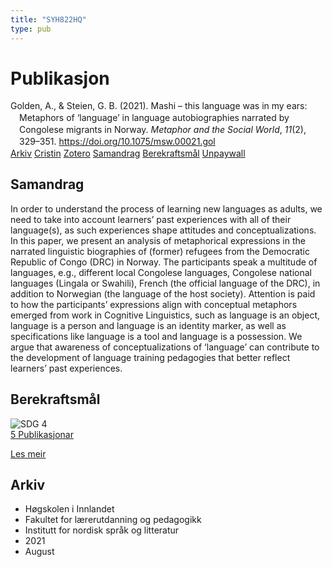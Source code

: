```yaml
---
title: "SYH822HQ"
type: pub
---
```

<h1>Publikasjon</h1>
<article id="csl-bib-container-SYH822HQ" class="csl-bib-container">
  <div class="csl-bib-body" style="line-height: 1.35; padding-left: 1em; text-indent:-1em;">
  <div class="csl-entry">Golden, A., &amp; Steien, G. B. (2021). Mashi&#xA0;&#x2013; this language was in my ears: Metaphors of &#x2018;language&#x2019; in language autobiographies narrated by Congolese migrants in Norway. <i>Metaphor and the Social World</i>, <i>11</i>(2), 329&#x2013;351. <a href="https://doi.org/10.1075/msw.00021.gol">https://doi.org/10.1075/msw.00021.gol</a></div>
</div>
  <div class="csl-bib-buttons">
    <a href="#taxonomy-article-SYH822HQ" class="csl-bib-button">Arkiv</a>
    <a href="https://app.cristin.no/results/show.jsf?id=1929996" alt="Cristin URL" class="csl-bib-button">Cristin</a>
    <a href="http://zotero.org/groups/5402882/items/SYH822HQ" alt="Zotero URL" class="csl-bib-button">Zotero</a>
    <a href="#abstract-article-SYH822HQ" class="csl-bib-button">Samandrag</a>
    <a href="#sdg-article-SYH822HQ" class="csl-bib-button">Berekraftsmål</a>
    <a href="https://www.duo.uio.no/bitstream/10852/92131/1/MSW_Golden_Steien_Mashi.pdf" class="csl-bib-button">Unpaywall</a>
  </div>
  <div id="csl-bib-meta-container-SYH822HQ"></div>
</article>
<div id="csl-bib-meta-SYH822HQ" class="csl-bib-meta">
  <article id="abstract-article-SYH822HQ" class="abstract-article">
    <h1>Samandrag</h1>
    In order to understand the process of learning new languages as adults, we need to take into account learners’ past experiences with all of their language(s), as such experiences shape attitudes and conceptualizations. In this paper, we present an analysis of metaphorical expressions in the narrated linguistic biographies of (former) refugees from the Democratic Republic of Congo (DRC) in Norway. The participants speak a multitude of languages, e.g., different local Congolese languages, Congolese national languages (Lingala or Swahili), French (the official language of the DRC), in addition to Norwegian (the language of the host society). Attention is paid to how the participants’ expressions align with conceptual metaphors emerged from work in Cognitive Linguistics, such as language is an object, language is a person and language is an identity marker, as well as specifications like language is a tool and language is a possession. We argue that awareness of conceptualizations of ‘language’ can contribute to the development of language training pedagogies that better reflect learners’ past experiences.
  </article>
  <article id="sdg-article-SYH822HQ" class="sdg-article">
    <h1>Berekraftsmål</h1>
    <div class="sdg-container"><div id="sdg4" class="sdg"> <img src="{{< params subfolder >}}images/sdg/sdg04_no.png" class="image" alt="SDG 4"> <div class="sdg-overlay"> <a href="{{< params subfolder >}}no/archive/?sdg=4#archive" class="sdg-publication-count"><span>5</span> Publikasjonar</a> <p><a href="NA" class="sdg-read-more">Les meir</a></p> </div> </div></div>
  </article>
  <article id="taxonomy-article-SYH822HQ" class="taxonomy-article">
    <h1>Arkiv</h1>
    <ul>
      <li>Høgskolen i Innlandet</li>
      <li>Fakultet for lærerutdanning og pedagogikk</li>
      <li>Institutt for nordisk språk og litteratur</li>
      <li>2021</li>
      <li>August</li>
    </ul>
  </article>
</div>
